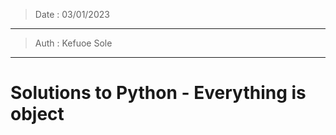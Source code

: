 > Date : 03/01/2023
-----------------------------
> Auth : Kefuoe Sole
-------------------------------
# Solutions to Python - Everything is object
